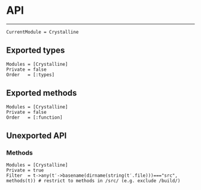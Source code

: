 # API

---

```@meta
CurrentModule = Crystalline
```

## Exported types
```@autodocs
Modules = [Crystalline]
Private = false
Order   = [:types]
```

## Exported methods
```@autodocs
Modules = [Crystalline]
Private = false
Order   = [:function]
```

## Unexported API

### Methods
```@autodocs
Modules = [Crystalline]
Private = true
Filter  = t->any(t′->basename(dirname(string(t′.file)))==="src", methods(t)) # restrict to methods in /src/ (e.g. exclude /build/)
```